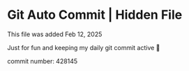 # Git Auto Commit | Hidden File

This file was added Feb 12, 2025

Just for fun and keeping my daily git commit active 🤪

commit number: 428145
